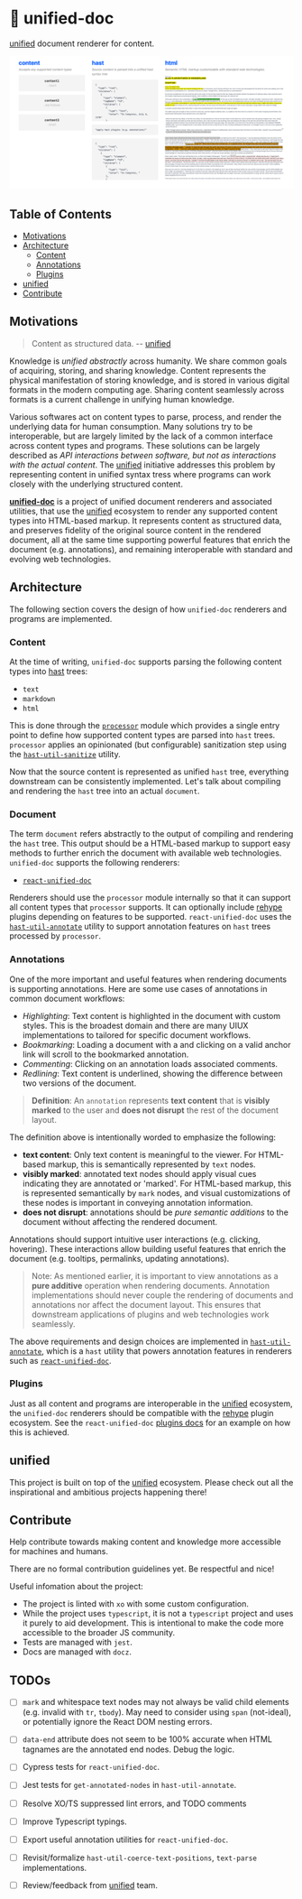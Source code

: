 # 📜 unified-doc
[unified][unified] document renderer for content.

![image](./public/unified-doc-thumbnail.png)

## Table of Contents
- [Motivations](#motivations)
- [Architecture](#architecture)
  - [Content](#content)
  - [Annotations](#annotations)
  - [Plugins](#plugins)
- [unified](#unified)
- [Contribute](#contribute)


## Motivations

> Content as structured data. -- [unified][unified]

Knowledge is *unified abstractly* across humanity.  We share common goals of acquiring, storing, and sharing knowledge.  Content represents the physical manifestation of storing knowledge, and is stored in various digital formats in the modern computing age.  Sharing content seamlessly across formats is a current challenge in unifying human knowledge.

Various softwares act on content types to parse, process, and render the underlying data for human consumption.  Many solutions try to be interoperable, but are largely limited by the lack of a common interface across content types and programs.  These solutions can be largely described as *API interactions between software, but not as interactions with the actual content*.  The [unified][unified] initiative addresses this problem by representing content in unified syntax tress where programs can work closely with the underlying structured content.

[**unified-doc**][unified-doc] is a project of unified document renderers and associated utilities, that use the [unified][unified] ecosystem to render any supported content types into HTML-based markup.  It represents content as structured data, and preserves fidelity of the original source content in the rendered document, all at the same time supporting powerful features that enrich the document (e.g. annotations), and remaining interoperable with standard and evolving web technologies.


## Architecture

The following section covers the design of how `unified-doc` renderers and programs are implemented.


### Content
At the time of writing, `unified-doc` supports parsing the following content types into [hast][hast] trees:

- `text`
- `markdown`
- `html`

This is done through the [`processor`][processor] module which provides a single entry point to define how supported content types are parsed into `hast` trees.  `processor` applies an opinionated (but configurable) sanitization step using the [`hast-util-sanitize`][hast-util-sanitize] utility.

Now that the source content is represented as unified `hast` tree, everything downstream can be consistently implemented.  Let's talk about compiling and rendering the `hast` tree into an actual `document`.


### Document
The term `document` refers abstractly to the output of compiling and rendering the `hast` tree.  This output should be a HTML-based markup  to support easy methods to further enrich the document with available web technologies.  `unified-doc` supports the following renderers:
- [`react-unified-doc`][react-unified-doc]

Renderers should use the `processor` module internally so that it can support all content types that `processor` supports.  It can optionally include [rehype][rehype] plugins depending on features to be supported.  `react-unified-doc` uses the [`hast-util-annotate`][hast-util-annotate] utility to support annotation features on `hast` trees processed by `processor`.


### Annotations

One of the more important and useful features when rendering documents is supporting annotations.  Here are some use cases of annotations in common document workflows:
- *Highlighting*: Text content is highlighted in the document with custom styles.  This is the broadest domain and there are many UIUX implementations to tailored for specific document workflows.
- *Bookmarking*: Loading a document with a and clicking on a valid anchor link will scroll to the bookmarked annotation.
- *Commenting*: Clicking on an annotation loads associated comments.
- *Redlining*: Text content is underlined, showing the difference between two versions of the document.

> **Definition**: An `annotation` represents **text content** that is **visibly marked** to the user and **does not disrupt** the rest of the document layout.

The definition above is intentionally worded to emphasize the following:
- **text content**: Only text content is meaningful to the viewer.  For HTML-based markup, this is semantically represented by `text` nodes.
- **visibly marked**: annotated text nodes should apply visual cues indicating they are annotated or 'marked'.  For HTML-based markup, this is represented semantically by `mark` nodes, and visual customizations of these nodes is important in conveying annotation information.
- **does not disrupt**: annotations should be *pure semantic additions* to the document without affecting the rendered document.

Annotations should support intuitive user interactions (e.g. clicking, hovering).  These interactions allow building useful features that enrich the document (e.g. tooltips, permalinks, updating annotations).

> Note: As mentioned earlier, it is important to view annotations as a **pure additive** operation when rendering documents.  Annotation implementations should never couple the rendering of documents and annotations nor affect the document layout.  This ensures that downstream applications of plugins and web technologies work seamlessly.

The above requirements and design choices are implemented in [`hast-util-annotate`][hast-util-annotate], which is a `hast` utility that powers annotation features in renderers such as [`react-unified-doc`][react-unified-doc].


### Plugins
Just as all content and programs are interoperable in the [unified][unified] ecosystem, the `unified-doc` renderers should be compatible with the [rehype][rehype] plugin ecosystem.  See the `react-unified-doc` [plugins docs][plugins] for an example on how this is achieved.


## unified
This project is built on top of the [unified][unified] ecosystem.  Please check out all the inspirational and ambitious projects happening there!


## Contribute
Help contribute towards making content and knowledge more accessible for machines and humans.

There are no formal contribution guidelines yet.  Be respectful and nice!

Useful infomation about the project:
- The project is linted with `xo` with some custom configuration.
- While the project uses `typescript`, it is not a `typescript` project and uses it purely to aid development.  This is intentional to make the code more accessible to the broader JS community.
- Tests are managed with `jest`.
- Docs are managed with `docz`.

## TODOs
- [ ] `mark` and whitespace text nodes may not always be valid child elements (e.g. invalid with `tr`, `tbody`).  May need to consider using `span` (not-ideal), or potentially ignore the React DOM nesting errors.
- [ ] `data-end` attribute does not seem to be 100% accurate when HTML tagnames are the annotated end nodes.  Debug the logic.
- [ ] Cypress tests for `react-unified-doc`.
- [ ] Jest tests for `get-annotated-nodes` in `hast-util-annotate`.
- [ ] Resolve XO/TS suppressed lint errors, and TODO comments
- [ ] Improve Typescript typings.
- [ ] Export useful annotation utilities for `react-unified-doc`.
- [ ] Revisit/formalize `hast-util-coerce-text-positions`, `text-parse` implementations.
- [ ] Review/feedback from [unified][unified] team.


<!-- Links -->
[hast]: https://github.com/syntax-tree/hast
[hast-util-sanitize]: https://github.com/syntax-tree/hast-util-sanitize
[hast-util-annotate]: https://github.com/chrisrzhou/unified-doc/tree/master/packages/hast-util-annotate
[plugins]: https://unified-doc.netlify.com/react-unified-doc/plugins
[position]: https://github.com/syntax-tree/unist#position
[processor]: https://github.com/chrisrzhou/unified-doc/tree/master/packages/processor
[props]: https://unified-doc.netlify.com/react-unified-doc/props
[react]: https://github.com/facebook/react
[react-unified-doc]: https://github.com/chrisrzhou/unified-doc/tree/master/packages/react-unified-doc
[rehype]: https://github.com/rehypejs
[unified]: https://unifiedjs.com/
[unified-doc]: https://github.com/chrisrzhou/unified-doc
